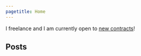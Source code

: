 ```yaml
---
pagetitle: Home
---
```

I freelance and I am currently open to [new contracts](about.html)!

## Posts
